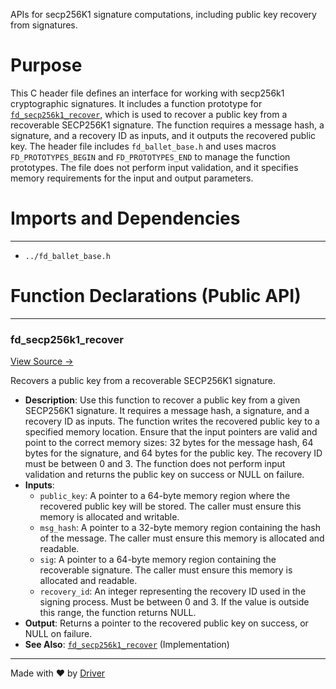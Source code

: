 <!--------------------------------------------------------------------------------->
<!-- IMPORTANT: This file is auto-generated by Driver (https://driver.ai). -------->
<!-- Manual edits may be overwritten on future commits. --------------------------->
<!--------------------------------------------------------------------------------->

APIs for secp256K1 signature computations, including public key recovery from signatures.

# Purpose
This C header file defines an interface for working with secp256k1 cryptographic signatures. It includes a function prototype for [`fd_secp256k1_recover`](<#fd_secp256k1_recover>), which is used to recover a public key from a recoverable SECP256K1 signature. The function requires a message hash, a signature, and a recovery ID as inputs, and it outputs the recovered public key. The header file includes `fd_ballet_base.h` and uses macros `FD_PROTOTYPES_BEGIN` and `FD_PROTOTYPES_END` to manage the function prototypes. The file does not perform input validation, and it specifies memory requirements for the input and output parameters.
# Imports and Dependencies

---
- `../fd_ballet_base.h`


# Function Declarations (Public API)

---
### fd\_secp256k1\_recover<!-- {{#callable_declaration:fd_secp256k1_recover}} -->
[View Source →](<../../../../../src/ballet/secp256k1/fd_secp256k1.h#L9>)

Recovers a public key from a recoverable SECP256K1 signature.
- **Description**: Use this function to recover a public key from a given SECP256K1 signature. It requires a message hash, a signature, and a recovery ID as inputs. The function writes the recovered public key to a specified memory location. Ensure that the input pointers are valid and point to the correct memory sizes: 32 bytes for the message hash, 64 bytes for the signature, and 64 bytes for the public key. The recovery ID must be between 0 and 3. The function does not perform input validation and returns the public key on success or NULL on failure.
- **Inputs**:
    - `public_key`: A pointer to a 64-byte memory region where the recovered public key will be stored. The caller must ensure this memory is allocated and writable.
    - `msg_hash`: A pointer to a 32-byte memory region containing the hash of the message. The caller must ensure this memory is allocated and readable.
    - `sig`: A pointer to a 64-byte memory region containing the recoverable signature. The caller must ensure this memory is allocated and readable.
    - `recovery_id`: An integer representing the recovery ID used in the signing process. Must be between 0 and 3. If the value is outside this range, the function returns NULL.
- **Output**: Returns a pointer to the recovered public key on success, or NULL on failure.
- **See Also**: [`fd_secp256k1_recover`](<fd_secp256k1.c.md#fd_secp256k1_recover>)  (Implementation)



---
Made with ❤️ by [Driver](https://www.driver.ai/)